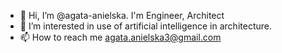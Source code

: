 - 👋 Hi, I’m @agata-anielska. I'm Engineer, Architect
- 👀 I’m interested in use of artificial intelligence in architecture.
- 📫 How to reach me agata.anielska3@gmail.com
<!---
agata-anielska/agata-anielska is a ✨ special ✨ repository because its `README.md` (this file) appears on your GitHub profile.
You can click the Preview link to take a look at your changes.
--->
